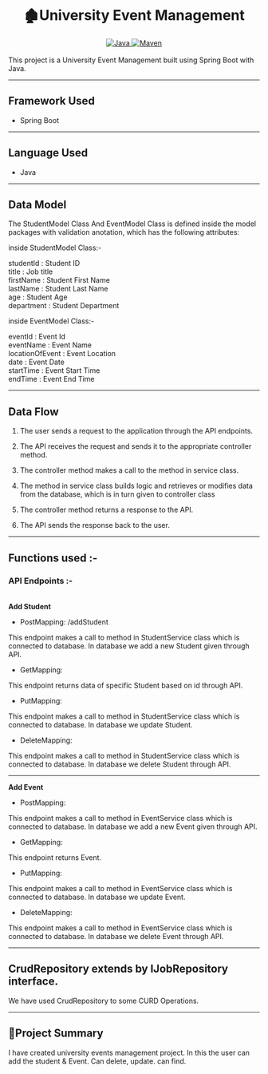 <center>
<h1> 🏚️University Event Management</h1>
</center>
<center>
<a href="Java url">
    <img alt="Java" src="https://img.shields.io/badge/Java->=8-darkblue.svg" />
</a>
<a href="Maven url" >
    <img alt="Maven" src="https://img.shields.io/badge/maven-3.0.5-brightgreen.svg" />
</a>
</center><br>
This project is a University Event Management built using Spring Boot with Java.

---

## Framework Used
* Spring Boot

---

## Language Used
* Java

---

## Data Model

The StudentModel Class And EventModel Class  is defined inside the model packages with validation anotation, which has the following attributes:
   
   inside StudentModel Class:-
   
   studentId : Student ID <br>
   title : Job title <br>
   firstName : Student First Name <br>
   lastName : Student Last Name <br>
   age : Student Age <br>
   department : Student Department <br>
   
   
   inside EventModel Class:- <br>
   
   eventId : Event Id <br>
   eventName : Event Name <br>
   locationOfEvent : Event Location <br>
   date : Event Date <br>
   startTime : Event Start Time <br>
   endTime : Event End Time <br>


---

## Data Flow

1. The user sends a request to the application through the API endpoints.
2. The API receives the request and sends it to the appropriate controller method.
3. The controller method makes a call to the method in service class.

4. The method in service class builds logic and retrieves or modifies data from the database, which is in turn given to controller class
5. The controller method returns a response to the API.
6. The API sends the response back to the user.

---

## Functions used :-

### API Endpoints :-
</br>
<b> Add Student </b>

* PostMapping: /addStudent

This endpoint makes a call to method in StudentService class which is connected to database. In database we add a new Student given through API.


* GetMapping: 

This endpoint returns data of specific Student based on id through API.


* PutMapping: 

This endpoint makes a call to method in StudentService class which is connected to database. In database we update Student.


* DeleteMapping: 

This endpoint makes a call to method in StudentService class which is connected to database. In database we delete Student through API.


---
<b> Add Event </b>

* PostMapping: 

This endpoint makes a call to method in EventService class which is connected to database. In database we add a new Event given through API.


* GetMapping: 

This endpoint returns Event.


* PutMapping: 

This endpoint makes a call to method in EventService class which is connected to database. In database we update Event.


* DeleteMapping: 

This endpoint makes a call to method in EventService class which is connected to database. In database we delete Event through API.


---

## CrudRepository extends by IJobRepository interface.


We have used CrudRepository to some CURD Operations.

---

## 📝Project Summary

I have created university events management project.  In this the user can add the student & Event.  Can delete, update.  can find.
